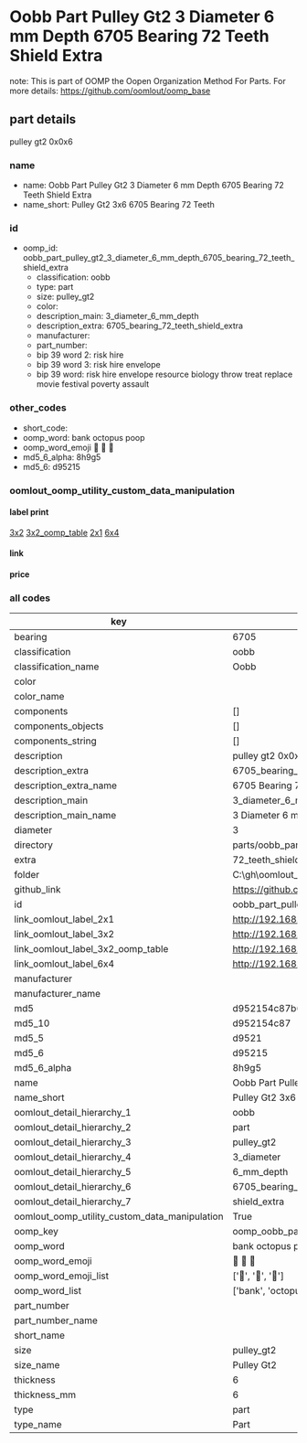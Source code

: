 # Oobb Part Pulley Gt2 3 Diameter 6 mm Depth 6705 Bearing 72 Teeth Shield Extra  

note: This is part of OOMP the Oopen Organization Method For Parts. For more details: https://github.com/oomlout/oomp_base

##  part details
  



pulley gt2 0x0x6



### name
* name: Oobb Part Pulley Gt2 3 Diameter 6 mm Depth 6705 Bearing 72 Teeth Shield Extra
* name_short: Pulley Gt2 3x6 6705 Bearing 72 Teeth
### id
* oomp_id: oobb_part_pulley_gt2_3_diameter_6_mm_depth_6705_bearing_72_teeth_shield_extra
  * classification: oobb
  * type: part
  * size: pulley_gt2
  * color: 
  * description_main: 3_diameter_6_mm_depth
  * description_extra: 6705_bearing_72_teeth_shield_extra
  * manufacturer: 
  * part_number: 
  * bip 39 word 2: risk hire
  * bip 39 word 3: risk hire envelope
  * bip 39 word: risk hire envelope resource biology throw treat replace movie festival poverty assault

### other_codes
* short_code: 
* oomp_word: bank octopus poop
* oomp_word_emoji :bank: :octopus: :poop:
* md5_6_alpha: 8h9g5
* md5_6: d95215






### oomlout_oomp_utility_custom_data_manipulation
#### label print
[3x2](http://192.168.1.245:1112/?label=oomp%208h9g5)
[3x2_oomp_table](http://192.168.1.108:1112/?label=oomp%208h9g5)
[2x1](http://192.168.1.242:1112/?label=oomp%208h9g5)
[6x4](http://192.168.1.55:1112/?label=oomp%208h9g5)    

#### link

                              

#### price







### all codes 
| key | value |  
| --- | --- |  
| bearing | 6705 |  
| classification | oobb |  
| classification_name | Oobb |  
| color |  |  
| color_name |  |  
| components | [] |  
| components_objects | [] |  
| components_string | [] |  
| description | pulley gt2 0x0x6 |  
| description_extra | 6705_bearing_72_teeth_shield_extra |  
| description_extra_name | 6705 Bearing 72 Teeth Shield Extra |  
| description_main | 3_diameter_6_mm_depth |  
| description_main_name | 3 Diameter 6 mm Depth |  
| diameter | 3 |  
| directory | parts/oobb_part_pulley_gt2_3_diameter_6_mm_depth_6705_bearing_72_teeth_shield_extra |  
| extra | 72_teeth_shield |  
| folder | C:\gh\oomlout_oobb_version_4_generated_parts\things\oobb_part_pulley_gt2_3_diameter_6_mm_depth_6705_bearing_72_teeth_shield_extra |  
| github_link | https://github.com/oomlout/oomlout_oomp_part_src/tree/main/parts/oobb_part_pulley_gt2_3_diameter_6_mm_depth_6705_bearing_72_teeth_shield_extra |  
| id | oobb_part_pulley_gt2_3_diameter_6_mm_depth_6705_bearing_72_teeth_shield_extra |  
| link_oomlout_label_2x1 | http://192.168.1.242:1112/?label=oomp%208h9g5 |  
| link_oomlout_label_3x2 | http://192.168.1.245:1112/?label=oomp%208h9g5 |  
| link_oomlout_label_3x2_oomp_table | http://192.168.1.108:1112/?label=oomp%208h9g5 |  
| link_oomlout_label_6x4 | http://192.168.1.55:1112/?label=oomp%208h9g5 |  
| manufacturer |  |  
| manufacturer_name |  |  
| md5 | d952154c87b6dcfb850b3b78979b05d3 |  
| md5_10 | d952154c87 |  
| md5_5 | d9521 |  
| md5_6 | d95215 |  
| md5_6_alpha | 8h9g5 |  
| name | Oobb Part Pulley Gt2 3 Diameter 6 mm Depth 6705 Bearing 72 Teeth Shield Extra |  
| name_short | Pulley Gt2 3x6 6705 Bearing 72 Teeth |  
| oomlout_detail_hierarchy_1 | oobb |  
| oomlout_detail_hierarchy_2 | part |  
| oomlout_detail_hierarchy_3 | pulley_gt2 |  
| oomlout_detail_hierarchy_4 | 3_diameter |  
| oomlout_detail_hierarchy_5 | 6_mm_depth |  
| oomlout_detail_hierarchy_6 | 6705_bearing_72_teeth |  
| oomlout_detail_hierarchy_7 | shield_extra |  
| oomlout_oomp_utility_custom_data_manipulation | True |  
| oomp_key | oomp_oobb_part_pulley_gt2_3_diameter_6_mm_depth_6705_bearing_72_teeth_shield_extra |  
| oomp_word | bank octopus poop |  
| oomp_word_emoji | :bank: :octopus: :poop: |  
| oomp_word_emoji_list | [':bank:', ':octopus:', ':poop:'] |  
| oomp_word_list | ['bank', 'octopus', 'poop'] |  
| part_number |  |  
| part_number_name |  |  
| short_name |  |  
| size | pulley_gt2 |  
| size_name | Pulley Gt2 |  
| thickness | 6 |  
| thickness_mm | 6 |  
| type | part |  
| type_name | Part |  
